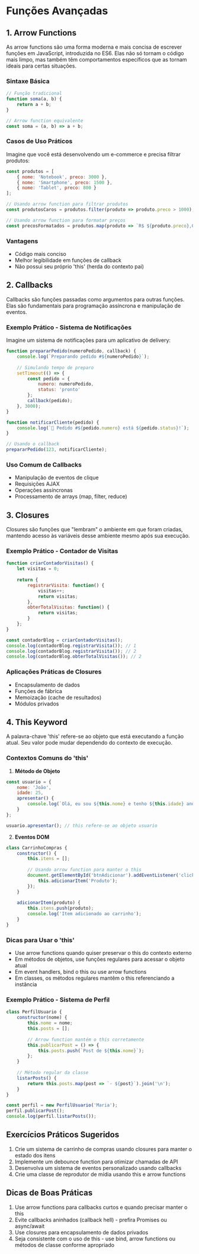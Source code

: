 # Funções Avançadas

## 1. Arrow Functions
As arrow functions são uma forma moderna e mais concisa de escrever funções em JavaScript, introduzida no ES6. Elas não só tornam o código mais limpo, mas também têm comportamentos específicos que as tornam ideais para certas situações.

### Sintaxe Básica
```javascript
// Função tradicional
function soma(a, b) {
    return a + b;
}

// Arrow function equivalente
const soma = (a, b) => a + b;
```

### Casos de Uso Práticos
Imagine que você está desenvolvendo um e-commerce e precisa filtrar produtos:

```javascript
const produtos = [
    { nome: 'Notebook', preco: 3000 },
    { nome: 'Smartphone', preco: 1500 },
    { nome: 'Tablet', preco: 800 }
];

// Usando arrow function para filtrar produtos
const produtosCaros = produtos.filter(produto => produto.preco > 1000);

// Usando arrow function para formatar preços
const precosFormatados = produtos.map(produto => `R$ ${produto.preco},00`);
```

### Vantagens
- Código mais conciso
- Melhor legibilidade em funções de callback
- Não possui seu próprio 'this' (herda do contexto pai)

## 2. Callbacks
Callbacks são funções passadas como argumentos para outras funções. Elas são fundamentais para programação assíncrona e manipulação de eventos.

### Exemplo Prático - Sistema de Notificações
Imagine um sistema de notificações para um aplicativo de delivery:

```javascript
function prepararPedido(numeroPedido, callback) {
    console.log(`Preparando pedido #${numeroPedido}`);
    
    // Simulando tempo de preparo
    setTimeout(() => {
        const pedido = {
            numero: numeroPedido,
            status: 'pronto'
        };
        callback(pedido);
    }, 3000);
}

function notificarCliente(pedido) {
    console.log(`🔔 Pedido #${pedido.numero} está ${pedido.status}!`);
}

// Usando o callback
prepararPedido(123, notificarCliente);
```

### Uso Comum de Callbacks
- Manipulação de eventos de clique
- Requisições AJAX
- Operações assíncronas
- Processamento de arrays (map, filter, reduce)

## 3. Closures
Closures são funções que "lembram" o ambiente em que foram criadas, mantendo acesso às variáveis desse ambiente mesmo após sua execução.

### Exemplo Prático - Contador de Visitas
```javascript
function criarContadorVisitas() {
    let visitas = 0;
    
    return {
        registrarVisita: function() {
            visitas++;
            return visitas;
        },
        obterTotalVisitas: function() {
            return visitas;
        }
    };
}

const contadorBlog = criarContadorVisitas();
console.log(contadorBlog.registrarVisita()); // 1
console.log(contadorBlog.registrarVisita()); // 2
console.log(contadorBlog.obterTotalVisitas()); // 2
```

### Aplicações Práticas de Closures
- Encapsulamento de dados
- Funções de fábrica
- Memoização (cache de resultados)
- Módulos privados

## 4. This Keyword
A palavra-chave 'this' refere-se ao objeto que está executando a função atual. Seu valor pode mudar dependendo do contexto de execução.

### Contextos Comuns do 'this'

1. **Método de Objeto**
```javascript
const usuario = {
    nome: 'João',
    idade: 25,
    apresentar() {
        console.log(`Olá, eu sou ${this.nome} e tenho ${this.idade} anos`);
    }
};

usuario.apresentar(); // this refere-se ao objeto usuario
```

2. **Eventos DOM**
```javascript
class CarrinhoCompras {
    constructor() {
        this.itens = [];
        
        // Usando arrow function para manter o this
        document.getElementById('btnAdicionar').addEventListener('click', () => {
            this.adicionarItem('Produto');
        });
    }
    
    adicionarItem(produto) {
        this.itens.push(produto);
        console.log('Item adicionado ao carrinho');
    }
}
```

### Dicas para Usar o 'this'
- Use arrow functions quando quiser preservar o this do contexto externo
- Em métodos de objetos, use funções regulares para acessar o objeto atual
- Em event handlers, bind o this ou use arrow functions
- Em classes, os métodos regulares mantêm o this referenciando a instância

### Exemplo Prático - Sistema de Perfil
```javascript
class PerfilUsuario {
    constructor(nome) {
        this.nome = nome;
        this.posts = [];
        
        // Arrow function mantém o this corretamente
        this.publicarPost = () => {
            this.posts.push(`Post de ${this.nome}`);
        };
    }
    
    // Método regular da classe
    listarPosts() {
        return this.posts.map(post => `- ${post}`).join('\n');
    }
}

const perfil = new PerfilUsuario('Maria');
perfil.publicarPost();
console.log(perfil.listarPosts());
```

## Exercícios Práticos Sugeridos

1. Crie um sistema de carrinho de compras usando closures para manter o estado dos itens
2. Implemente um debounce function para otimizar chamadas de API
3. Desenvolva um sistema de eventos personalizado usando callbacks
4. Crie uma classe de reprodutor de mídia usando this e arrow functions

## Dicas de Boas Práticas

1. Use arrow functions para callbacks curtos e quando precisar manter o this
2. Evite callbacks aninhados (callback hell) - prefira Promises ou async/await
3. Use closures para encapsulamento de dados privados
4. Seja consistente com o uso de this - use bind, arrow functions ou métodos de classe conforme apropriado
